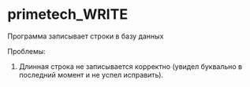 # primetech_WRITE

Программа записывает строки в базу данных

Проблемы:
  1) Длинная строка не записывается корректно (увидел буквально в последний момент и не успел исправить).

